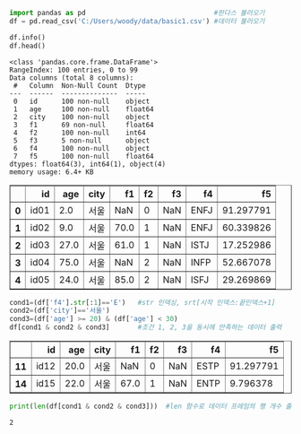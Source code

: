 ```python
import pandas as pd                                #판다스 불러오기
df = pd.read_csv('C:/Users/woody/data/basic1.csv') #데이터 불러오기
```


```python
df.info()
df.head()
```

    <class 'pandas.core.frame.DataFrame'>
    RangeIndex: 100 entries, 0 to 99
    Data columns (total 8 columns):
     #   Column  Non-Null Count  Dtype  
    ---  ------  --------------  -----  
     0   id      100 non-null    object 
     1   age     100 non-null    float64
     2   city    100 non-null    object 
     3   f1      69 non-null     float64
     4   f2      100 non-null    int64  
     5   f3      5 non-null      object 
     6   f4      100 non-null    object 
     7   f5      100 non-null    float64
    dtypes: float64(3), int64(1), object(4)
    memory usage: 6.4+ KB
    




<div>
<style scoped>
    .dataframe tbody tr th:only-of-type {
        vertical-align: middle;
    }

    .dataframe tbody tr th {
        vertical-align: top;
    }

    .dataframe thead th {
        text-align: right;
    }
</style>
<table border="1" class="dataframe">
  <thead>
    <tr style="text-align: right;">
      <th></th>
      <th>id</th>
      <th>age</th>
      <th>city</th>
      <th>f1</th>
      <th>f2</th>
      <th>f3</th>
      <th>f4</th>
      <th>f5</th>
    </tr>
  </thead>
  <tbody>
    <tr>
      <th>0</th>
      <td>id01</td>
      <td>2.0</td>
      <td>서울</td>
      <td>NaN</td>
      <td>0</td>
      <td>NaN</td>
      <td>ENFJ</td>
      <td>91.297791</td>
    </tr>
    <tr>
      <th>1</th>
      <td>id02</td>
      <td>9.0</td>
      <td>서울</td>
      <td>70.0</td>
      <td>1</td>
      <td>NaN</td>
      <td>ENFJ</td>
      <td>60.339826</td>
    </tr>
    <tr>
      <th>2</th>
      <td>id03</td>
      <td>27.0</td>
      <td>서울</td>
      <td>61.0</td>
      <td>1</td>
      <td>NaN</td>
      <td>ISTJ</td>
      <td>17.252986</td>
    </tr>
    <tr>
      <th>3</th>
      <td>id04</td>
      <td>75.0</td>
      <td>서울</td>
      <td>NaN</td>
      <td>2</td>
      <td>NaN</td>
      <td>INFP</td>
      <td>52.667078</td>
    </tr>
    <tr>
      <th>4</th>
      <td>id05</td>
      <td>24.0</td>
      <td>서울</td>
      <td>85.0</td>
      <td>2</td>
      <td>NaN</td>
      <td>ISFJ</td>
      <td>29.269869</td>
    </tr>
  </tbody>
</table>
</div>




```python
cond1=(df['f4'].str[:1]=='E')   #str 인덱싱, srt[시작 인덱스:끝인덱스+1]
cond2=(df['city']=='서울')
cond3=(df['age'] >= 20) & (df['age'] < 30)
df[cond1 & cond2 & cond3]       #조건 1, 2, 3을 동시에 만족하는 데이터 출력
```




<div>
<style scoped>
    .dataframe tbody tr th:only-of-type {
        vertical-align: middle;
    }

    .dataframe tbody tr th {
        vertical-align: top;
    }

    .dataframe thead th {
        text-align: right;
    }
</style>
<table border="1" class="dataframe">
  <thead>
    <tr style="text-align: right;">
      <th></th>
      <th>id</th>
      <th>age</th>
      <th>city</th>
      <th>f1</th>
      <th>f2</th>
      <th>f3</th>
      <th>f4</th>
      <th>f5</th>
    </tr>
  </thead>
  <tbody>
    <tr>
      <th>11</th>
      <td>id12</td>
      <td>20.0</td>
      <td>서울</td>
      <td>NaN</td>
      <td>0</td>
      <td>NaN</td>
      <td>ESTP</td>
      <td>91.297791</td>
    </tr>
    <tr>
      <th>14</th>
      <td>id15</td>
      <td>22.0</td>
      <td>서울</td>
      <td>67.0</td>
      <td>1</td>
      <td>NaN</td>
      <td>ENTP</td>
      <td>9.796378</td>
    </tr>
  </tbody>
</table>
</div>




```python
print(len(df[cond1 & cond2 & cond3]))  #len 함수로 데이터 프레임의 행 개수 출력
```

    2
    
